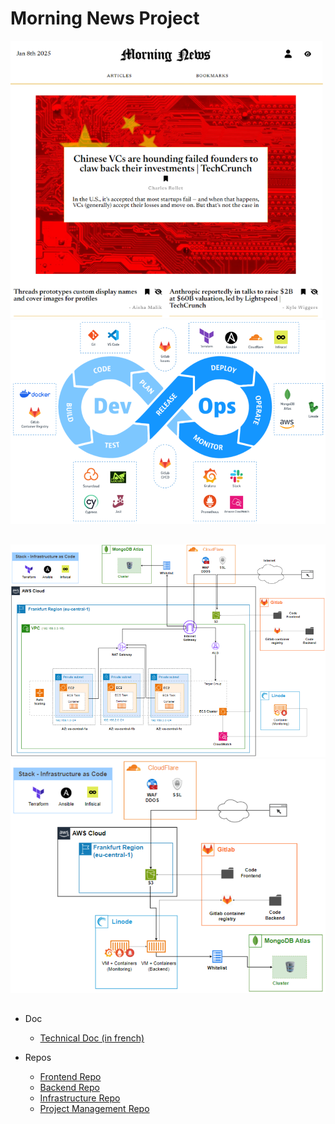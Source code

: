 # Morning News Project

<img src="./misc/mn-homepage.png" alt="Description" width=500 >

<img src="./misc/mn-tools-devops.png" alt="Description" width=600 >

##

<img src="./misc/mn-prod.png" alt="Description" width=600 >

<img src="./misc/mn-preprod.png" alt="Description" width=600 >

##

- Doc

  - [Technical Doc (in french)](./misc/public_mn_devops_dossier_projet.pdf)

- Repos
  
  - [Frontend Repo]()
  - [Backend Repo]()
  - [Infrastructure Repo]()
  - [Project Management Repo]()
